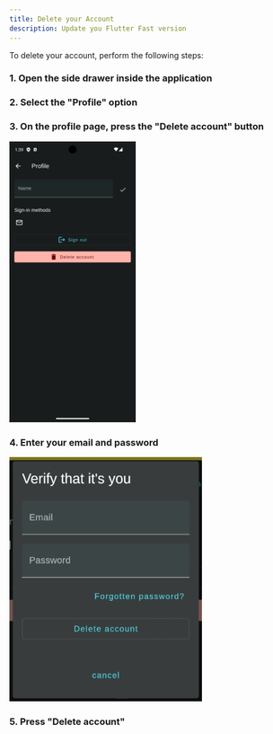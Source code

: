 ```yaml
---
title: Delete your Account
description: Update you Flutter Fast version
---
```


To delete your account, perform the following steps:
### 1. Open the side drawer inside the application
### 2. Select the "Profile" option
### 3. On the profile page, press the "Delete account" button

<img src='./delete.png' height=500>

### 4. Enter your email and password

![Alt text](./image.png)

### 5. Press "Delete account"

